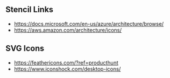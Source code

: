 ## Stencil Links

- https://docs.microsoft.com/en-us/azure/architecture/browse/
- https://aws.amazon.com/architecture/icons/

## SVG Icons
- https://feathericons.com/?ref=producthunt
- https://www.iconshock.com/desktop-icons/
